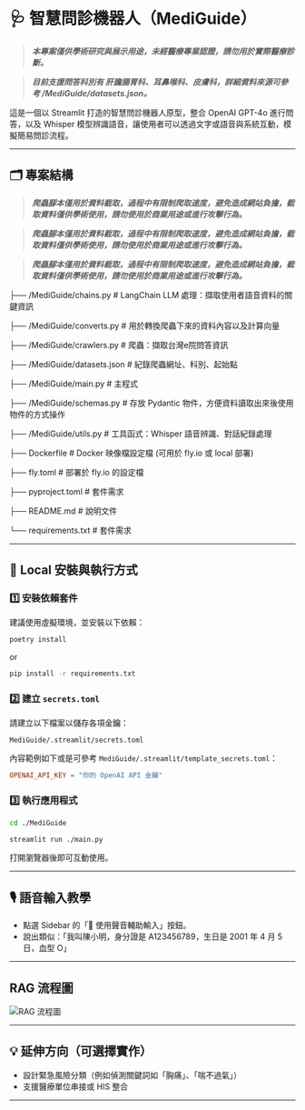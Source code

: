 # 🩺 智慧問診機器人（MediGuide）

> **_本專案僅供學術研究與展示用途，未經醫療專業認證，請勿用於實際醫療診斷。_**

> **_目前支援問答科別有 肝膽腸胃科、耳鼻喉科、皮膚科，詳細資料來源可參考 /MediGuide/datasets.json。_**

這是一個以 Streamlit 打造的智慧問診機器人原型，整合 OpenAI GPT-4o 進行問答，以及 Whisper 模型辨識語音，讓使用者可以透過文字或語音與系統互動，模擬簡易問診流程。

---

## 🗂️ 專案結構

> **_爬蟲腳本僅用於資料截取，過程中有限制爬取速度，避免造成網站負擔，截取資料僅供學術使用，請勿使用於商業用途或進行攻擊行為。_**

> **_爬蟲腳本僅用於資料截取，過程中有限制爬取速度，避免造成網站負擔，截取資料僅供學術使用，請勿使用於商業用途或進行攻擊行為。_**

> **_爬蟲腳本僅用於資料截取，過程中有限制爬取速度，避免造成網站負擔，截取資料僅供學術使用，請勿使用於商業用途或進行攻擊行為。_**

├── /MediGuide/chains.py           # LangChain LLM 處理：擷取使用者語音資料的關鍵資訊

├── /MediGuide/converts.py           # 用於轉換爬蟲下來的資料內容以及計算向量

├── /MediGuide/crawlers.py           # 爬蟲：擷取台灣e院問答資訊

├── /MediGuide/datasets.json           # 紀錄爬蟲網址、科別、起始點

├── /MediGuide/main.py              # 主程式

├── /MediGuide/schemas.py            # 存放 Pydantic 物件，方便資料讀取出來後使用物件的方式操作

├── /MediGuide/utils.py            # 工具函式：Whisper 語音辨識、對話紀錄處理

├── Dockerfile    # Docker 映像檔設定檔 (可用於 fly.io 或 local 部署)

├── fly.toml    # 部署於 fly.io 的設定檔

├── pyproject.toml    # 套件需求

├── README.md           # 說明文件

└── requirements.txt    # 套件需求

---

## 🚀 Local 安裝與執行方式

### 1️⃣ 安裝依賴套件
建議使用虛擬環境，並安裝以下依賴：

```bash
poetry install
```

or 
```bash
pip install -r requirements.txt
```

### 2️⃣ 建立 `secrets.toml`

請建立以下檔案以儲存各項金鑰：

```
MediGuide/.streamlit/secrets.toml
```

內容範例如下或是可參考 `MediGuide/.streamlit/template_secrets.toml`：

```toml
OPENAI_API_KEY = "你的 OpenAI API 金鑰"
```

### 3️⃣ 執行應用程式

```bash
cd ./MediGuide
```

```bash
streamlit run ./main.py
```

打開瀏覽器後即可互動使用。

---

## 🎙️ 語音輸入教學

- 點選 Sidebar 的「🎤 使用聲音輔助輸入」按鈕。
- 說出類似：「我叫陳小明，身分證是 A123456789，生日是 2001 年 4 月 5 日，血型 O」

---

## RAG 流程圖

![RAG 流程圖](https://raw.githubusercontent.com/yangyang0610/MediGuide/main/RAG.png)

---

## 💡 延伸方向（可選擇實作）

- 設計緊急風險分類（例如偵測關鍵詞如「胸痛」、「喘不過氣」）
- 支援醫療單位串接或 HIS 整合

---
